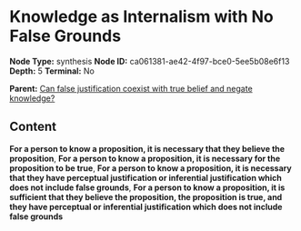 # Knowledge as Internalism with No False Grounds

**Node Type:** synthesis
**Node ID:** ca061381-ae42-4f97-bce0-5ee5b08e6f13
**Depth:** 5
**Terminal:** No

**Parent:** [Can false justification coexist with true belief and negate knowledge?](can-false-justification-coexist-with-true-belief-and-negate-knowledge-antithesis-4eeca035-9b9f-4857-9877-2132d80a1f44.md)

## Content

**For a person to know a proposition, it is necessary that they believe the proposition**, **For a person to know a proposition, it is necessary for the proposition to be true**, **For a person to know a proposition, it is necessary that they have perceptual justification or inferential justification which does not include false grounds**, **For a person to know a proposition, it is sufficient that they believe the proposition, the proposition is true, and they have perceptual or inferential justification which does not include false grounds**

